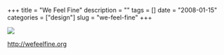 +++
title = "We Feel Fine"
description = ""
tags = []
date = "2008-01-15"
categories = ["design"]
slug = "we-feel-fine"
+++


 

  <div id="screens-thumbs" class="clearfix">
    <div class="txt-center" id="design-submission"><a href="http://wefeelfine.org/"><img id='bluga-thumbnail-1134' class='bluga-thumbnail large' src='/media/bluga/
wt47f28227d82eb_0.jpg'/></a></div>  
  </div>   
<p><a href="http://wefeelfine.org/">http://wefeelfine.org</a></p>




